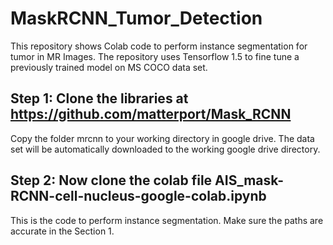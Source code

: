# MaskRCNN_Tumor_Detection
This repository shows Colab code to perform instance segmentation for tumor in MR Images.
The repository uses Tensorflow 1.5 to fine tune a previously trained model on MS COCO data set.
## Step 1: Clone the libraries at https://github.com/matterport/Mask_RCNN
Copy the folder mrcnn to your working directory in google drive. The data set will be automatically downloaded to the working google drive directory.
## Step 2: Now clone the colab file AIS_mask-RCNN-cell-nucleus-google-colab.ipynb
This is the code to perform instance segmentation. Make sure the paths are accurate in the Section 1. 
